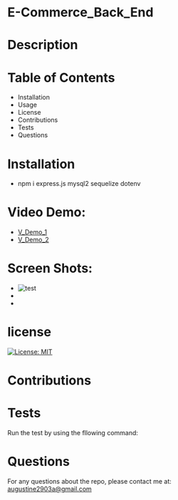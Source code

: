 # E-Commerce_Back_End

# Description

# Table of Contents


* Installation
* Usage
* License
* Contributions
* Tests
* Questions

# Installation

*  npm i express.js mysql2 sequelize dotenv

 # Video Demo:

 * [V_Demo_1](https://watch.screencastify.com/v/A5oWD6hNDnyCJLcInxcc)
 * [V_Demo_2](https://watch.screencastify.com/v/gbjAyuSwaKVtj1hB9gwx)

 # Screen Shots:
 *  ![test](imges/img1.gpn)
 * 
 * 



# license

[![License: MIT](https://img.shields.io/badge/License-MIT-yellow.svg)](https://opensource.org/licenses/MIT)

# Contributions

# Tests

 Run the test by using the fllowing command:


 # Questions

 For any questions about the repo, please contact me at: augustine2903a@gmail.com 